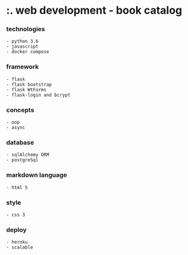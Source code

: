 # :. web development - book catalog

### technologies
````
- python 3.6
- javascript
- docker compose
````
### framework
````
- flask
- flask bootstrap
- flask WtForms
- flask-login and bcrypt
````
### concepts
```` 
- oop
- async
````
### database
```` 
- sqlAlchemy ORM
- postgreSql
````
### markdown language
````
- html 5
````
### style
````
- css 3
````
### deploy
````
- heroku
- scalable
````